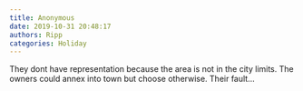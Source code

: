 ```yaml
---
title: Anonymous
date: 2019-10-31 20:48:17
authors: Ripp
categories: Holiday
---
```


 They dont have representation because the area is not in the city limits.  The owners could annex into town but choose otherwise. Their fault...